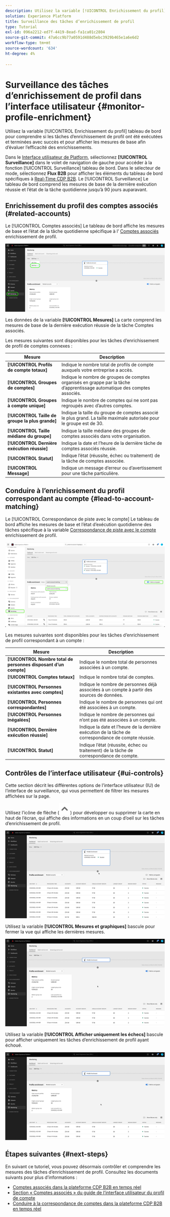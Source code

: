```yaml
---
description: Utilisez la variable [!UICONTROL Enrichissement du profil] tableau de bord pour comprendre si les tâches d’enrichissement de profil ont été exécutées et terminées avec succès et pour afficher les mesures de base afin d’évaluer l’efficacité des enrichissements.
solution: Experience Platform
title: Surveillance des tâches d’enrichissement de profil
type: Tutorial
exl-id: 096a2212-ed7f-4419-8ead-fa1ca01c2804
source-git-commit: 47a6cc9b77a0591d488d5ebc3929b465e1a6e6d2
workflow-type: tm+mt
source-wordcount: '634'
ht-degree: 4%

---
```


# Surveillance des tâches d’enrichissement de profil dans l’interface utilisateur {#monitor-profile-enrichment}

Utilisez la variable [!UICONTROL Enrichissement du profil] tableau de bord pour comprendre si les tâches d’enrichissement de profil ont été exécutées et terminées avec succès et pour afficher les mesures de base afin d’évaluer l’efficacité des enrichissements.

Dans le [Interface utilisateur de Platform](https://platform.adobe.com), sélectionnez **[!UICONTROL Surveillance]** dans le volet de navigation de gauche pour accéder à la fonction [!UICONTROL Surveillance] tableau de bord. Dans le sélecteur de mode, sélectionnez **Flux B2B** pour afficher les éléments du tableau de bord spécifiques à [Real-Time CDP B2B](/help/rtcdp/b2b-overview.md).  Le [!UICONTROL Surveillance] Le tableau de bord comprend les mesures de base de la dernière exécution réussie et l’état de la tâche quotidienne jusqu’à 90 jours auparavant.

## Enrichissement du profil des comptes associés (#related-accounts)

Le [!UICONTROL Comptes associés] Le tableau de bord affiche les mesures de base et l’état de la tâche quotidienne spécifique à l’ [Comptes associés](/help/rtcdp/b2b-ai-ml-services/related-accounts.md) enrichissement de profil.

![Une indication visuelle de la façon d’accéder à l’écran de surveillance des tâches d’enrichissement de profil dans l’interface utilisateur Experience Platform.](/help/dataflows/assets/ui/b2b/monitoring-profile-enrichment-jobs.png)

Les données de la variable **[!UICONTROL Mesures]** La carte comprend les mesures de base de la dernière exécution réussie de la tâche Comptes associés.

Les mesures suivantes sont disponibles pour les tâches d’enrichissement de profil de comptes connexes :

| Mesure | Description |
| --------- | ---------- |
| **[!UICONTROL Profils de compte totaux]** | Indique le nombre total de profils de compte auxquels votre entreprise a accès. |
| **[!UICONTROL Groupes de comptes]** | Indique le nombre de groupes de comptes organisés en grappe par la tâche d’apprentissage automatique des comptes associés. |
| **[!UICONTROL Groupes à compte unique]** | Indique le nombre de comptes qui ne sont pas regroupés avec d’autres comptes. |
| **[!UICONTROL Taille de groupe la plus grande]** | Indique la taille du groupe de comptes associé le plus grand. La taille maximale autorisée pour le groupe est de 30. |
| **[!UICONTROL Taille médiane du groupe]** | Indique la taille médiane des groupes de comptes associés dans votre organisation. |
| **[!UICONTROL Dernière exécution réussie]** | Indique la date et l’heure de la dernière tâche de comptes associés réussie. |
| **[!UICONTROL Statut]** | Indique l’état (réussite, échec ou traitement) de la tâche de comptes associée. |
| **[!UICONTROL Message]** | Indique un message d’erreur ou d’avertissement pour une tâche particulière. |

## Conduire à l’enrichissement du profil correspondant au compte {#lead-to-account-matching}

Le [!UICONTROL Correspondance de piste avec le compte] Le tableau de bord affiche les mesures de base et l’état d’exécution quotidienne des tâches spécifique à la variable [Correspondance de piste avec le compte](/help/rtcdp/b2b-ai-ml-services/lead-to-account-matching.md) enrichissement de profil.

![Conduire à l’enrichissement du profil correspondant au compte](/help/dataflows/assets/ui/b2b/mpc-lead-to-account-matching.png)

Les mesures suivantes sont disponibles pour les tâches d’enrichissement de profil correspondant à un compte :

| Mesure | Description |
| --------- | ---------- |
| **[!UICONTROL Nombre total de personnes disposant d’un compte]** | Indique le nombre total de personnes associées à un compte. |
| **[!UICONTROL Comptes totaux]** | Indique le nombre total de comptes. |
| **[!UICONTROL Personnes existantes avec comptes]** | Indique le nombre de personnes déjà associées à un compte à partir des sources de données. |
| **[!UICONTROL Personnes correspondantes]** | Indique le nombre de personnes qui ont été associées à un compte. |
| **[!UICONTROL Personnes inégalées]** | Indique le nombre de personnes qui n’ont pas été associées à un compte. |
| **[!UICONTROL Dernière exécution réussie]** | Indique la date et l’heure de la dernière exécution de la tâche de correspondance de compte réussie. |
| **[!UICONTROL Statut]** | Indique l’état (réussite, échec ou traitement) de la tâche de correspondance de compte. |

## Contrôles de l’interface utilisateur {#ui-controls}

Cette section décrit les différentes options de l’interface utilisateur (IU) de l’interface de surveillance, qui vous permettent de filtrer les mesures affichées sur la page.

Utilisez l’icône de flèche (![icône de flèche](/help/dataflows/assets/ui/monitor-destinations/chevron-up.png)) pour développer ou supprimer la carte en haut de l’écran, qui affiche des informations en un coup d’oeil sur les tâches d’enrichissement de profil.

![Enregistrement d’écran qui affiche la commande d’IU de l’icône de flèche.](/help/dataflows/assets/ui/b2b/use-arrow-control.gif)

Utilisez la variable **[!UICONTROL Mesures et graphiques]** bascule pour fermer la vue qui affiche les dernières mesures.

![Enregistrement d’écran qui affiche le bouton d’activation/désactivation des mesures et des graphiques.](/help/dataflows/assets/ui/b2b/metrics-and-graphs-toggle.gif)

Utilisez la variable **[!UICONTROL Afficher uniquement les échecs]** bascule pour afficher uniquement les tâches d’enrichissement de profil ayant échoué.

![Enregistrement d’écran qui affiche le bouton d’activation/désactivation Afficher les échecs uniquement.](/help/dataflows/assets/ui/b2b/show-failures-only.gif)

## Étapes suivantes {#next-steps}

En suivant ce tutoriel, vous pouvez désormais contrôler et comprendre les mesures des tâches d’enrichissement de profil. Consultez les documents suivants pour plus d’informations :

* [Comptes associés dans la plateforme CDP B2B en temps réel](/help/rtcdp/b2b-ai-ml-services/related-accounts.md)
* [Section « Comptes associés » du guide de l’interface utilisateur du profil de compte](/help/rtcdp/accounts/account-profile-ui-guide.md)
* [Conduire à la correspondance de comptes dans la plateforme CDP B2B en temps réel](/help/rtcdp/b2b-ai-ml-services/lead-to-account-matching.md)
